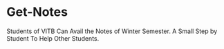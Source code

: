 # Get-Notes

Students of VITB Can Avail the Notes of Winter Semester.
A Small Step by Student To Help Other Students.
